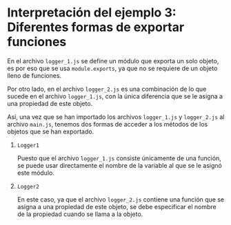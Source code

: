# Interpretación del ejemplo 3: Diferentes formas de exportar funciones

En el archivo `logger_1.js` se define un módulo que exporta un solo objeto, es por eso que se usa `module.exports`, ya que no se requiere de un objeto lleno de funciones.

Por otro lado, en el archivo `logger_2.js` es una combinación de lo que sucede en el archivo `logger_1.js`, con la única diferencia que se le asigna a una propiedad de este objeto.

Así, una vez que se han importado los archivos `logger_1.js` y `logger_2.js` al archivo `main.js`, tenemos dos formas de acceder a los métodos de los objetos que se han exportado.

1. `Logger1`

    Puesto que el archivo `logger_1.js` consiste únicamente de una función, se puede usar directamente el nombre de la variable al que se le asignó este módulo.

2. `Logger2`

    En este caso, ya que el archivo `logger_2.js` contiene una función que se asigna a una propiedad de este objeto, se debe especificar el nombre de la propiedad cuando se llama a la objeto.